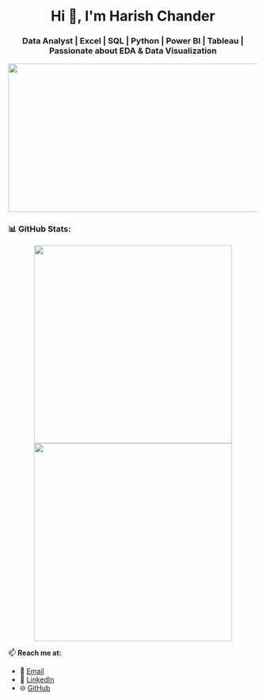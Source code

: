 <h1 align="center"> Hi 👋, I'm Harish Chander</h1>
<h3 align="center">Data Analyst | Excel | SQL | Python | Power BI | Tableau | Passionate about EDA & Data Visualization</h3>

<p align="center">
  <img src="https://media.giphy.com/media/qgQUggAC3Pfv687qPC/giphy.gif" width="600" height="300"/>
</p>

### 📊 **GitHub Stats:**
<p align="center">
  <img src="https://github-readme-stats.vercel.app/api?username=Harishsharmaa13&show_icons=true&theme=radical" width="400"/>
  <img src="https://github-readme-streak-stats.herokuapp.com/?user=Harishsharmaa13&theme=radical" width="400"/>
</p>

📫 **Reach me at:**  
- 📩 [Email](mailto:your.email@example.com)  
- 🔗 [LinkedIn](https://linkedin.com/in/harishsharmaa13)  
- 🌐 [GitHub](https://github.com/Harishsharmaa13)  



